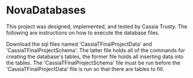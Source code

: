 # NovaDatabases

This project was designed, implemented, and tested by Cassia Trusty. The following are instructions on how to execute the database files.

Download the sql files named 'CassiaTFinalProjectData' and 'CassiaTFinalProjectSchema'. The latter file holds all of the commands for creating the database's tables, the former file holds all inserting data into the tables. The 'CassiaTFinalProjectSchema' file must be run before the 'CassiaTFinalProjectData' file is run so that there are tables to fill.
